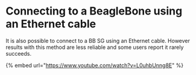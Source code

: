 # Connecting to a BeagleBone using an Ethernet cable

It is also possible to connect to a BB SG using an Ethernet cable. However results with this method are less reliable and some users report it rarely succeeds.

{% embed url="https://www.youtube.com/watch?v=L0uhbUnng8E" %}



